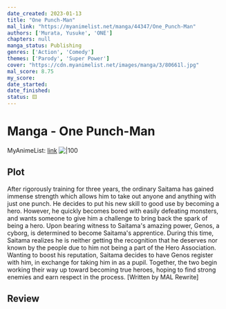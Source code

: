 ```yaml
---
date_created: 2023-01-13
title: "One Punch-Man"
mal_link: "https://myanimelist.net/manga/44347/One_Punch-Man"
authors: ['Murata, Yusuke', 'ONE']
chapters: null
manga_status: Publishing
genres: ['Action', 'Comedy']
themes: ['Parody', 'Super Power']
cover: "https://cdn.myanimelist.net/images/manga/3/80661l.jpg"
mal_score: 8.75
my_score: 
date_started:
date_finished:
status: 🟨
---
```

# Manga - One Punch-Man
MyAnimeList: [link](https://myanimelist.net/manga/44347/One_Punch-Man)
![|100](https://cdn.myanimelist.net/images/manga/3/80661l.jpg)

## Plot
After rigorously training for three years, the ordinary Saitama has gained immense strength which allows him to take out anyone and anything with just one punch. He decides to put his new skill to good use by becoming a hero. However, he quickly becomes bored with easily defeating monsters, and wants someone to give him a challenge to bring back the spark of being a hero. Upon bearing witness to Saitama's amazing power, Genos, a cyborg, is determined to become Saitama's apprentice. During this time, Saitama realizes he is neither getting the recognition that he deserves nor known by the people due to him not being a part of the Hero Association. Wanting to boost his reputation, Saitama decides to have Genos register with him, in exchange for taking him in as a pupil. Together, the two begin working their way up toward becoming true heroes, hoping to find strong enemies and earn respect in the process. [Written by MAL Rewrite]

## Review

